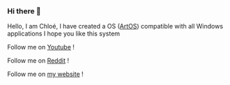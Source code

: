 ### Hi there 👋

Hello, I am Chloé, I have created a OS ([ArtOS](https://github.com/ArtOS-Developper/ArtOS "See ArtOS")) compatible with all Windows applications
I hope you like this system

Follow me on [Youtube](https://www.youtube.com/channel/UCuB1nUk5DnubI0z5_dTvmEw/ "youtube-link") !

Follow me on [Reddit](https://www.reddit.com/user/MiniChaKal "reddit-link") !

Follow me on [my website](https://cubicman.wixsite.com/the-french-cs-dev/ "myweb-link") !
